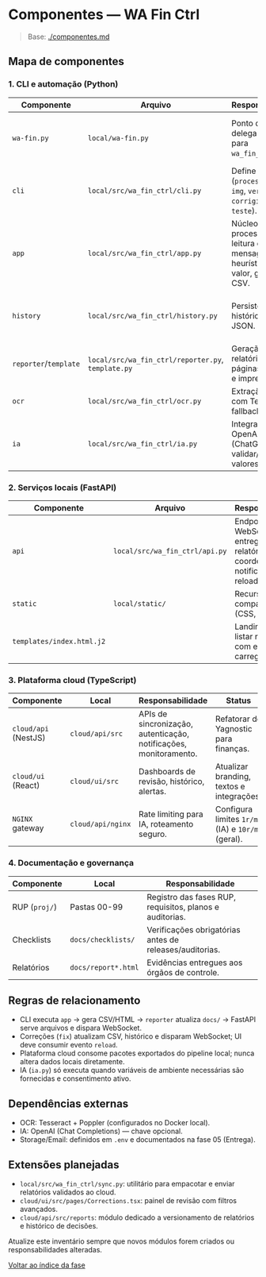 <!-- proj/02-design/componentes-spec.md -->
# Componentes — WA Fin Ctrl

> Base: [./componentes.md](./componentes.md)

## Mapa de componentes

### 1. CLI e automação (Python)
| Componente | Arquivo | Responsabilidade | Notas |
| --- | --- | --- | --- |
| `wa-fin.py` | `local/wa-fin.py` | Ponto de entrada; delega comandos para `wa_fin_ctrl.cli`. | Mantém comentários de caminho e valida variáveis de ambiente. |
| `cli` | `local/src/wa_fin_ctrl/cli.py` | Define comandos (`processar`, `pdf`, `img`, `verificar`, `corrigir`, `fix`, `teste`). | Registra histórico automático. |
| `app` | `local/src/wa_fin_ctrl/app.py` | Núcleo de processamento: leitura de mensagens, OCR, heurísticas de valor, geração de CSV. | Usa constantes de `env.py`; precisa permanecer modular. |
| `history` | `local/src/wa_fin_ctrl/history.py` | Persistência de histórico com JSON. | Garantir transações atômicas (escrita -> flush). |
| `reporter`/`template` | `local/src/wa_fin_ctrl/reporter.py`, `template.py` | Geração de relatórios HTML, páginas editáveis e impressões. | Templates em `templates/*.j2`. |
| `ocr` | `local/src/wa_fin_ctrl/ocr.py` | Extração de texto com Tesseract ou fallback IA. | Deve suportar rotação automática. |
| `ia` | `local/src/wa_fin_ctrl/ia.py` | Integrações com OpenAI (ChatGPT) para validar/extrair valores. | Respeitar limites de custo e consentimento. |

### 2. Serviços locais (FastAPI)
| Componente | Arquivo | Responsabilidade | Notas |
| --- | --- | --- | --- |
| `api` | `local/src/wa_fin_ctrl/api.py` | Endpoints REST, WebSocket, entrega de relatórios; coordena notificações de reload. | Em breve: `/api/reports`, autenticação opcional. |
| `static` | `local/static/` | Recursos compartilhados (CSS, JS). | Servidos pelo FastAPI. |
| `templates/index.html.j2` | | Landing para listar relatórios, com estados de carregamento. | Deve consumir `/api/reports`. |

### 3. Plataforma cloud (TypeScript)
| Componente | Local | Responsabilidade | Status |
| --- | --- | --- | --- |
| `cloud/api` (NestJS) | `cloud/api/src` | APIs de sincronização, autenticação, notificações, monitoramento. | Refatorar de Yagnostic para finanças. |
| `cloud/ui` (React) | `cloud/ui/src` | Dashboards de revisão, histórico, alertas. | Atualizar branding, textos e integrações. |
| `NGINX` gateway | `cloud/api/nginx` | Rate limiting para IA, roteamento seguro. | Configura limites `1r/m` (IA) e `10r/m` (geral). |

### 4. Documentação e governança
| Componente | Local | Responsabilidade |
| --- | --- | --- |
| RUP (`proj/`) | Pastas 00-99 | Registro das fases RUP, requisitos, planos e auditorias. |
| Checklists | `docs/checklists/` | Verificações obrigatórias antes de releases/auditorias. |
| Relatórios | `docs/report*.html` | Evidências entregues aos órgãos de controle. |

## Regras de relacionamento
- CLI executa `app` → gera CSV/HTML → `reporter` atualiza `docs/` → FastAPI serve arquivos e dispara WebSocket.
- Correções (`fix`) atualizam CSV, histórico e disparam WebSocket; UI deve consumir evento `reload`.
- Plataforma cloud consome pacotes exportados do pipeline local; nunca altera dados locais diretamente.
- IA (`ia.py`) só executa quando variáveis de ambiente necessárias são fornecidas e consentimento ativo.

## Dependências externas
- OCR: Tesseract + Poppler (configurados no Docker local).
- IA: OpenAI (Chat Completions) — chave opcional.
- Storage/Email: definidos em `.env` e documentados na fase 05 (Entrega).

## Extensões planejadas
- `local/src/wa_fin_ctrl/sync.py`: utilitário para empacotar e enviar relatórios validados ao cloud.
- `cloud/ui/src/pages/Corrections.tsx`: painel de revisão com filtros avançados.
- `cloud/api/src/reports`: módulo dedicado a versionamento de relatórios e histórico de decisões.

Atualize este inventário sempre que novos módulos forem criados ou responsabilidades alteradas.

[Voltar ao índice da fase](README-spec.md)
